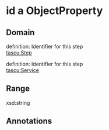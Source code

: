 # id a ObjectProperty

## Domain

definition: Identifier for this step<br>
[tascu:Step](/Step)

definition: Identifier for this step<br>
[tascu:Service](/Service)

## Range

xsd:string

## Annotations


